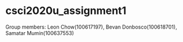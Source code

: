 # csci2020u_assignment1
Group members: Leon Chow(100617197), Bevan Donbosco(100618701), Samatar Mumin(100637553)
